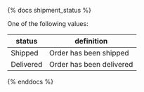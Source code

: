 {% docs shipment_status %}

One of the following values: 

| status         | definition                                       |
|----------------|--------------------------------------------------|
| Shipped        | Order has been shipped                           |
| Delivered      | Order has been delivered                         |

{% enddocs %}